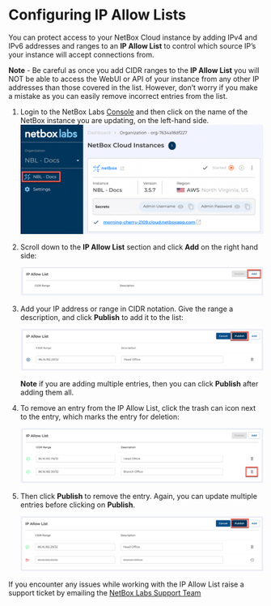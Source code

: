 # Configuring IP Allow Lists

You can protect access to your NetBox Cloud instance by adding IPv4 and IPv6 addresses and ranges to an **IP Allow List** to control which source IP’s your instance will accept connections from. 

**Note** - Be careful as once you add CIDR ranges to the **IP Allow List** you will NOT be able to access the WebUI or API of your instance from any other IP addresses than those covered in the list. However, don’t worry if you make a mistake as you can easily remove incorrect entries from the list. 

1. Login to the NetBox Labs [Console](https://console.netboxlabs.com/dashboard/) and then click on the name of the NetBox instance you are updating, on the left-hand side.  
    ![select netbox instance](../images/ip_allow_list/ip_allow_list_1.png)

2. Scroll down to the **IP Allow List** section and click **Add** on the right hand side: 

    ![Add new IP](../images/ip_allow_list/ip_allow_list_2.png)

3. Add your IP address or range in CIDR notation. Give the range a description, and click **Publish** to add it to the list: 

    ![Publish IP allow List](../images/ip_allow_list/ip_allow_list_3.png)

    **Note** if you are adding multiple entries, then you can click **Publish** after adding them all. 

4. To remove an entry from the IP Allow List, click the trash can icon next to the entry, which marks the entry for deletion:

    ![remove entry](../images/ip_allow_list/ip_allow_list_4.png)

5. Then click **Publish** to remove the entry. Again, you can update multiple entries before clicking on **Publish**.

    ![Publish IP allow list](../images/ip_allow_list/ip_allow_list_5.png)

If you encounter any issues while working with the IP Allow List raise a support ticket by emailing the [NetBox Labs Support Team](mailto:support@netboxlabs.com)